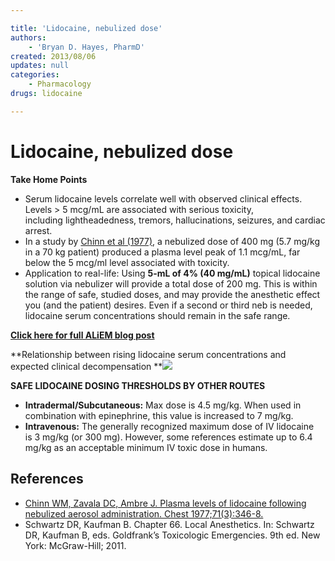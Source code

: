 ```yaml
---

title: 'Lidocaine, nebulized dose'
authors:
    - 'Bryan D. Hayes, PharmD'
created: 2013/08/06
updates: null
categories:
    - Pharmacology
drugs: lidocaine

---
```




# Lidocaine, nebulized dose

**Take Home Points**

-   Serum lidocaine levels correlate well with observed clinical effects. Levels &gt; 5 mcg/mL are associated with serious toxicity, including lightheadedness, tremors, hallucinations, seizures, and cardiac arrest. 
-   In a study by [Chinn et al (1977)](http://www.ncbi.nlm.nih.gov/pubmed/319962), a nebulized dose of 400 mg (5.7 mg/kg in a 70 kg patient) produced a plasma level peak of 1.1 mcg/mL, far below the 5 mcg/ml level associated with toxicity. 
-   Application to real-life: Using **5-mL of 4% (40 mg/mL)** topical lidocaine solution via nebulizer will provide a total dose of 200 mg. This is within the range of safe, studied doses, and may provide the anesthetic effect you (and the patient) desires. Even if a second or third neb is needed, lidocaine serum concentrations should remain in the safe range.

**[Click here for full ALiEM blog post](http://academiclifeinem.com/safe-dosing-of-nebulized-lidocaine/)**

**Relationship between rising lidocaine serum concentrations and expected clinical decompensation
**![](https://d2p53dh3qxfm0x.cloudfront.net/uploads/img/1jy/2/5/6f98f150-8670-530a-9e2a-b95aca56d620/640.png)

**SAFE LIDOCAINE DOSING THRESHOLDS BY OTHER ROUTES**

-   **Intradermal/Subcutaneous:** Max dose is 4.5 mg/kg. When used in combination with epinephrine, this value is increased to 7 mg/kg.
-   **Intravenous:** The generally recognized maximum dose of IV lidocaine is 3 mg/kg (or 300 mg). However, some references estimate up to 6.4 mg/kg as an acceptable minimum IV toxic dose in humans. 

## References

-   [Chinn WM, Zavala DC, Ambre J. Plasma levels of lidocaine following nebulized aerosol administration. Chest 1977;71(3):346-8.](http://www.ncbi.nlm.nih.gov/pubmed/319962)
-   Schwartz DR, Kaufman B. Chapter 66. Local Anesthetics. In: Schwartz DR, Kaufman B, eds. Goldfrank’s Toxicologic Emergencies. 9th ed. New York: McGraw-Hill; 2011.
